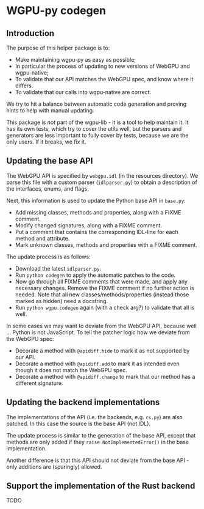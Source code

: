 # WGPU-py codegen

## Introduction

The purpose of this helper package is to:

* Make maintaining wgpu-py as easy as possible;
* In particular the process of updating to new versions of WebGPU and wgpu-native;
* To validate that our API matches the WebGPU spec, and know where it differs.
* To validate that our calls into wgpu-native are correct.

We try to hit a balance between automatic code generation and proving
hints to help with manual updating.

This package is *not* part of the wgpu-lib - it is a tool to help
maintain it. It has its own tests, which try to cover the utils well,
but the parsers and generators are less important to fully cover by
tests, because we are the only users. If it breaks, we fix it.


## Updating the base API

The WebGPU API is specified by `webgpu.idl` (in the resources directory).
We parse this file with a custom parser (`idlparser.py`) to obtain a description
of the interfaces, enums, and flags.

Next, this information is used to update the Python base API in `base.py`:

* Add missing classes, methods and properties, along with a FIXME comment.
* Modify changed signatures, along with a FIXME comment.
* Put a comment that contains the corresponding IDL-line for each method and attribute.
* Mark unknown classes, methods and properties with a FIXME comment.

The update process is as follows:

* Download the latest `idlparser.py`.
* Run `python codegen` to apply the automatic patches to the code.
* Now go through all FIXME comments that were made, and apply any necessary
  changes. Remove the FIXME comment if no further action is needed. Note that all
  new classes/methods/properties (instead those marked as hidden) need a docstring.
* Run `python wgpu.codegen` again (with a check arg?) to validate that all is well.

In some cases we may want to deviate from the WebGPU API, because well ... Python
is not JavaScript. To tell the patcher logic how we deviate from the WebGPU spec:

* Decorate a method with `@apidiff.hide` to mark it as not supported by our API.
* Decorate a method with `@apidiff.add` to mark it as intended even though it does not
  match the WebGPU spec.
* Decorate a method with `@apidiff.change` to mark that our method has a different signature.


## Updating the backend implementations

The implementations of the API (i.e. the backends, e.g. `rs.py`) are also patched.
In this case the source is the base API (not IDL).

The update process is similar to the generation of the base API, except
that methods are only added if they `raise NotImplementedError()` in
the base implementation.

Another difference is that this API should not deviate from the base API - only
additions are (sparingly) allowed.


## Support the implementation of the Rust backend

TODO
